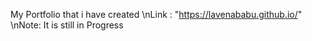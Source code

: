 
My Portfolio that i have created
\nLink : "https://lavenababu.github.io/"
\nNote: It is still in Progress
